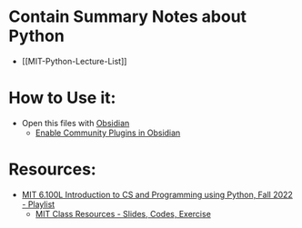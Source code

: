 # Contain Summary Notes about Python
* [[MIT-Python-Lecture-List]]
# How to Use it:
* Open this files with [Obsidian](https://obsidian.md/download)
  * [Enable Community Plugins in Obsidian](https://help.obsidian.md/Extending+Obsidian/Community+plugins)
# Resources:
* [MIT 6.100L Introduction to CS and Programming using Python, Fall 2022 - Playlist](https://youtube.com/playlist?list=PLUl4u3cNGP62A-ynp6v6-LGBCzeH3VAQB&si=H8ICYvhG28Q7QlM_)
	* [MIT Class Resources - Slides, Codes, Exercise](https://ocw.mit.edu/courses/6-100l-introduction-to-cs-and-programming-using-python-fall-2022/)
